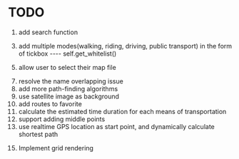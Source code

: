 # TODO
1. add search function
<!-- 2. add name tag to nodes -->
3. add multiple modes(walking, riding, driving, public transport) in the form of tickbox ---- self.get_whitelist()
    <tag k="highway" v="pedestrian"/>

<!-- 4. resolve the issue of path not found -->
5. allow user to select their map file
<!-- 6. change finding_node to be async -->
7. resolve the name overlapping issue
8. add more path-finding algorithms
9. use satellite image as background
10. add routes to favorite
11. calculate the estimated time duration for each means of transportation
12. support adding middle points
13. use realtime GPS location as start point, and dynamically calculate shortest path
<!-- 14. let the backend run all the time -->
15. Implement grid rendering